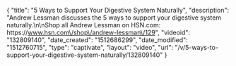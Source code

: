 {
    "title": "5 Ways to Support Your Digestive System Naturally",
    "description": "Andrew Lessman discusses the 5 ways to support your digestive system naturally.\n\nShop all Andrew Lessman on HSN.com: https:\/\/www.hsn.com\/shop\/andrew-lessman\/129",
    "videoid": "132809140",
    "date_created": "1512686299",
    "date_modified": "1512760715",
    "type": "captivate",
    "layout": "video",
    "url": "\/v\/5-ways-to-support-your-digestive-system-naturally\/132809140"
}